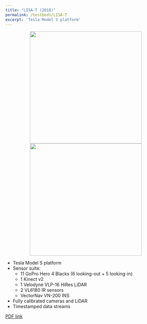```yaml
---
title: "LISA-T (2018)"
permalink: /testbeds/LISA-T
excerpt: 'Tesla Model S platform'
---
```

<p align="center">
  <img align="middle" src="https://arangesh.github.io/images/LISA-T-im1.jpg?raw=true" width="350" />
  <img align="middle" src="https://arangesh.github.io/images/LISA-T-im2.jpg?raw=true" width="350" />
</p>

* Tesla Model S platform
* Sensor suite:
    * 11 GoPro Hero 4 Blacks (6 looking-out + 5 looking-in)
    * 1 Kinect v2
    * 1 Velodyne VLP-16 HiRes LiDAR
    * 2 VL6180 IR sensors
    * VectorNav VN-200 INS
* Fully calibrated cameras and LiDAR
* Timestamped data streams

[PDF link](http://cvrr.ucsd.edu/publications/2018/LISAT.pdf)
